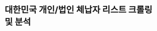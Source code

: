 # 대한민국 개인/법인 체납자 리스트 크롤링 및 분석

[](https://www.nts.go.kr/nts/cm/cntnts/cntntsView.do?mi=6685&cntntsId=8097)
